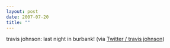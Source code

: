```yaml
---
layout: post
date: 2007-07-20
title: ""
---
```

travis johnson: last night in burbank! (via <a href="http://twitter.com/travisj/statuses/158876222">Twitter / travis johnson</a>)